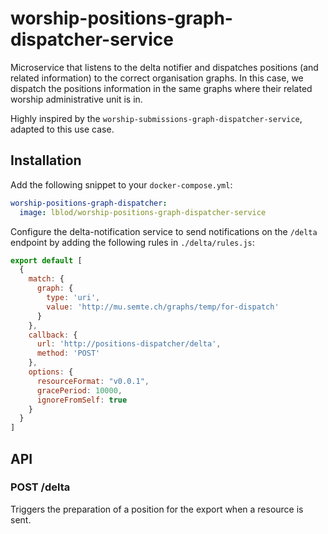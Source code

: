 # worship-positions-graph-dispatcher-service

Microservice that listens to the delta notifier and dispatches positions (and related information) to the correct organisation graphs.
In this case, we dispatch the positions information in the same graphs where their related worship administrative unit is in.

Highly inspired by the `worship-submissions-graph-dispatcher-service`, adapted to this use case.

## Installation
Add the following snippet to your `docker-compose.yml`:

```yml
worship-positions-graph-dispatcher:
  image: lblod/worship-positions-graph-dispatcher-service
```

Configure the delta-notification service to send notifications on the `/delta` endpoint by adding the following rules in `./delta/rules.js`:

```javascript
export default [
  {
    match: {
      graph: {
        type: 'uri',
        value: 'http://mu.semte.ch/graphs/temp/for-dispatch'
      }
    },
    callback: {
      url: 'http://positions-dispatcher/delta',
      method: 'POST'
    },
    options: {
      resourceFormat: "v0.0.1",
      gracePeriod: 10000,
      ignoreFromSelf: true
    }
  }
]
```
## API

### POST /delta
Triggers the preparation of a position for the export when a resource is sent.
